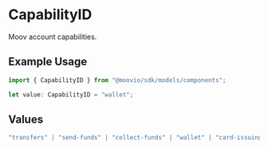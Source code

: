 # CapabilityID

Moov account capabilities.

## Example Usage

```typescript
import { CapabilityID } from "@moovio/sdk/models/components";

let value: CapabilityID = "wallet";
```

## Values

```typescript
"transfers" | "send-funds" | "collect-funds" | "wallet" | "card-issuing"
```
